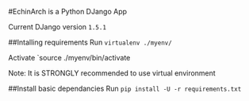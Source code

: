 #EchinArch is a Python DJango App

 Current DJango version `1.5.1`

##Intalling requirements
Run `virtualenv ./myenv/`

Activate `source ./myenv/bin/activate


Note: It is STRONGLY recommended to use virtual environment


##Install basic dependancies
Run `pip install -U -r requirements.txt`
